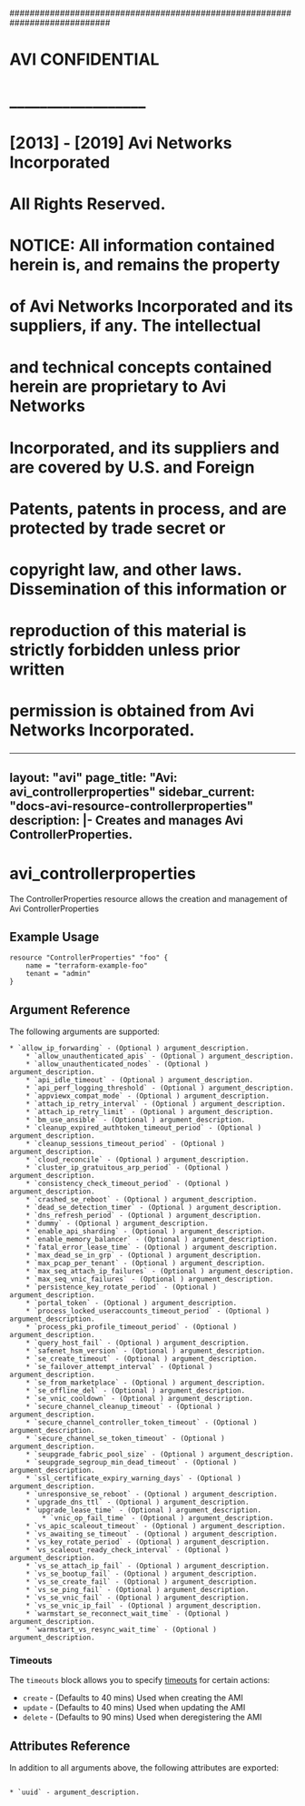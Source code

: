 
############################################################################
#
# AVI CONFIDENTIAL
# __________________
#
# [2013] - [2019] Avi Networks Incorporated
# All Rights Reserved.
#
# NOTICE: All information contained herein is, and remains the property
# of Avi Networks Incorporated and its suppliers, if any. The intellectual
# and technical concepts contained herein are proprietary to Avi Networks
# Incorporated, and its suppliers and are covered by U.S. and Foreign
# Patents, patents in process, and are protected by trade secret or
# copyright law, and other laws. Dissemination of this information or
# reproduction of this material is strictly forbidden unless prior written
# permission is obtained from Avi Networks Incorporated.
###

---
layout: "avi"
page_title: "Avi: avi_controllerproperties"
sidebar_current: "docs-avi-resource-controllerproperties"
description: |-
  Creates and manages Avi ControllerProperties.
---

# avi_controllerproperties

The ControllerProperties resource allows the creation and management of Avi ControllerProperties

## Example Usage

```hcl
resource "ControllerProperties" "foo" {
    name = "terraform-example-foo"
    tenant = "admin"
}
```

## Argument Reference

The following arguments are supported:

    * `allow_ip_forwarding` - (Optional ) argument_description.
        * `allow_unauthenticated_apis` - (Optional ) argument_description.
        * `allow_unauthenticated_nodes` - (Optional ) argument_description.
        * `api_idle_timeout` - (Optional ) argument_description.
        * `api_perf_logging_threshold` - (Optional ) argument_description.
        * `appviewx_compat_mode` - (Optional ) argument_description.
        * `attach_ip_retry_interval` - (Optional ) argument_description.
        * `attach_ip_retry_limit` - (Optional ) argument_description.
        * `bm_use_ansible` - (Optional ) argument_description.
        * `cleanup_expired_authtoken_timeout_period` - (Optional ) argument_description.
        * `cleanup_sessions_timeout_period` - (Optional ) argument_description.
        * `cloud_reconcile` - (Optional ) argument_description.
        * `cluster_ip_gratuitous_arp_period` - (Optional ) argument_description.
        * `consistency_check_timeout_period` - (Optional ) argument_description.
        * `crashed_se_reboot` - (Optional ) argument_description.
        * `dead_se_detection_timer` - (Optional ) argument_description.
        * `dns_refresh_period` - (Optional ) argument_description.
        * `dummy` - (Optional ) argument_description.
        * `enable_api_sharding` - (Optional ) argument_description.
        * `enable_memory_balancer` - (Optional ) argument_description.
        * `fatal_error_lease_time` - (Optional ) argument_description.
        * `max_dead_se_in_grp` - (Optional ) argument_description.
        * `max_pcap_per_tenant` - (Optional ) argument_description.
        * `max_seq_attach_ip_failures` - (Optional ) argument_description.
        * `max_seq_vnic_failures` - (Optional ) argument_description.
        * `persistence_key_rotate_period` - (Optional ) argument_description.
        * `portal_token` - (Optional ) argument_description.
        * `process_locked_useraccounts_timeout_period` - (Optional ) argument_description.
        * `process_pki_profile_timeout_period` - (Optional ) argument_description.
        * `query_host_fail` - (Optional ) argument_description.
        * `safenet_hsm_version` - (Optional ) argument_description.
        * `se_create_timeout` - (Optional ) argument_description.
        * `se_failover_attempt_interval` - (Optional ) argument_description.
        * `se_from_marketplace` - (Optional ) argument_description.
        * `se_offline_del` - (Optional ) argument_description.
        * `se_vnic_cooldown` - (Optional ) argument_description.
        * `secure_channel_cleanup_timeout` - (Optional ) argument_description.
        * `secure_channel_controller_token_timeout` - (Optional ) argument_description.
        * `secure_channel_se_token_timeout` - (Optional ) argument_description.
        * `seupgrade_fabric_pool_size` - (Optional ) argument_description.
        * `seupgrade_segroup_min_dead_timeout` - (Optional ) argument_description.
        * `ssl_certificate_expiry_warning_days` - (Optional ) argument_description.
        * `unresponsive_se_reboot` - (Optional ) argument_description.
        * `upgrade_dns_ttl` - (Optional ) argument_description.
        * `upgrade_lease_time` - (Optional ) argument_description.
            * `vnic_op_fail_time` - (Optional ) argument_description.
        * `vs_apic_scaleout_timeout` - (Optional ) argument_description.
        * `vs_awaiting_se_timeout` - (Optional ) argument_description.
        * `vs_key_rotate_period` - (Optional ) argument_description.
        * `vs_scaleout_ready_check_interval` - (Optional ) argument_description.
        * `vs_se_attach_ip_fail` - (Optional ) argument_description.
        * `vs_se_bootup_fail` - (Optional ) argument_description.
        * `vs_se_create_fail` - (Optional ) argument_description.
        * `vs_se_ping_fail` - (Optional ) argument_description.
        * `vs_se_vnic_fail` - (Optional ) argument_description.
        * `vs_se_vnic_ip_fail` - (Optional ) argument_description.
        * `warmstart_se_reconnect_wait_time` - (Optional ) argument_description.
        * `warmstart_vs_resync_wait_time` - (Optional ) argument_description.
    
### Timeouts

The `timeouts` block allows you to specify [timeouts](https://www.terraform.io/docs/configuration/resources.html#timeouts) for certain actions:

* `create` - (Defaults to 40 mins) Used when creating the AMI
* `update` - (Defaults to 40 mins) Used when updating the AMI
* `delete` - (Defaults to 90 mins) Used when deregistering the AMI

## Attributes Reference

In addition to all arguments above, the following attributes are exported:

                                                                                                                                                                                        * `uuid` - argument_description.
                                                        
